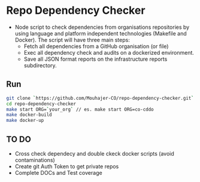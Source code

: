 # Repo Dependency Checker

- Node script to check dependencies from organisations repositories by using language and platform independent technologies (Makefile and Docker). The script will have three main steps:
  - Fetch all dependencies from a GitHub organisation (or file)
  - Exec all dependency check and audits on a dockerized environment.
  - Save all JSON format reports on the infrastructure reports subdirectory.

## Run

```bash
git clone `https://github.com/Mouhajer-CO/repo-dependency-checker.git`
cd repo-dependency-checker
make start ORG=`your_org` // es. make start ORG=co-cddo
make docker-build
make docker-up
```

## TO DO

- Cross check dependecy and double ckeck docker scripts (avoid contaminations)
- Create git Auth Token to get private repos
- Complete DOCs and Test coverage
